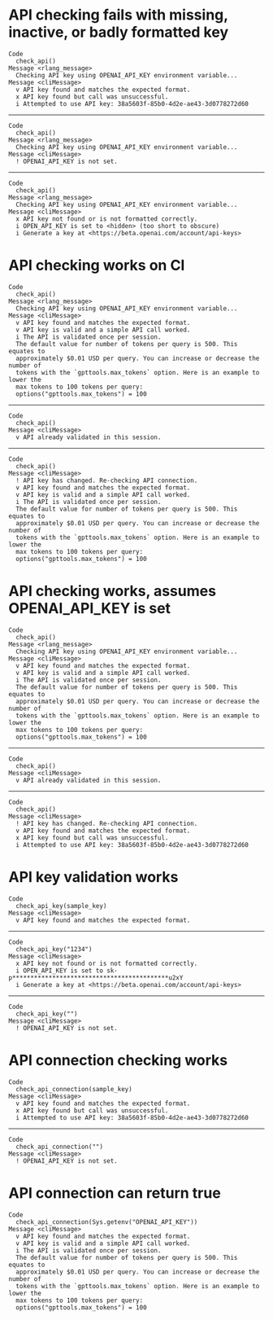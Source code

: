 # API checking fails with missing, inactive, or badly formatted key

    Code
      check_api()
    Message <rlang_message>
      Checking API key using OPENAI_API_KEY environment variable...
    Message <cliMessage>
      v API key found and matches the expected format.
      x API key found but call was unsuccessful.
      i Attempted to use API key: 38a5603f-85b0-4d2e-ae43-3d0778272d60

---

    Code
      check_api()
    Message <rlang_message>
      Checking API key using OPENAI_API_KEY environment variable...
    Message <cliMessage>
      ! OPENAI_API_KEY is not set.

---

    Code
      check_api()
    Message <rlang_message>
      Checking API key using OPENAI_API_KEY environment variable...
    Message <cliMessage>
      x API key not found or is not formatted correctly.
      i OPEN_API_KEY is set to <hidden> (too short to obscure)
      i Generate a key at <https://beta.openai.com/account/api-keys>

# API checking works on CI

    Code
      check_api()
    Message <rlang_message>
      Checking API key using OPENAI_API_KEY environment variable...
    Message <cliMessage>
      v API key found and matches the expected format.
      v API key is valid and a simple API call worked.
      i The API is validated once per session.
      The default value for number of tokens per query is 500. This equates to
      approximately $0.01 USD per query. You can increase or decrease the number of
      tokens with the `gpttools.max_tokens` option. Here is an example to lower the
      max tokens to 100 tokens per query:
      options("gpttools.max_tokens") = 100

---

    Code
      check_api()
    Message <cliMessage>
      v API already validated in this session.

---

    Code
      check_api()
    Message <cliMessage>
      ! API key has changed. Re-checking API connection.
      v API key found and matches the expected format.
      v API key is valid and a simple API call worked.
      i The API is validated once per session.
      The default value for number of tokens per query is 500. This equates to
      approximately $0.01 USD per query. You can increase or decrease the number of
      tokens with the `gpttools.max_tokens` option. Here is an example to lower the
      max tokens to 100 tokens per query:
      options("gpttools.max_tokens") = 100

# API checking works, assumes OPENAI_API_KEY is set

    Code
      check_api()
    Message <rlang_message>
      Checking API key using OPENAI_API_KEY environment variable...
    Message <cliMessage>
      v API key found and matches the expected format.
      v API key is valid and a simple API call worked.
      i The API is validated once per session.
      The default value for number of tokens per query is 500. This equates to
      approximately $0.01 USD per query. You can increase or decrease the number of
      tokens with the `gpttools.max_tokens` option. Here is an example to lower the
      max tokens to 100 tokens per query:
      options("gpttools.max_tokens") = 100

---

    Code
      check_api()
    Message <cliMessage>
      v API already validated in this session.

---

    Code
      check_api()
    Message <cliMessage>
      ! API key has changed. Re-checking API connection.
      v API key found and matches the expected format.
      x API key found but call was unsuccessful.
      i Attempted to use API key: 38a5603f-85b0-4d2e-ae43-3d0778272d60

# API key validation works

    Code
      check_api_key(sample_key)
    Message <cliMessage>
      v API key found and matches the expected format.

---

    Code
      check_api_key("1234")
    Message <cliMessage>
      x API key not found or is not formatted correctly.
      i OPEN_API_KEY is set to sk-p*******************************************u2xY
      i Generate a key at <https://beta.openai.com/account/api-keys>

---

    Code
      check_api_key("")
    Message <cliMessage>
      ! OPENAI_API_KEY is not set.

# API connection checking works

    Code
      check_api_connection(sample_key)
    Message <cliMessage>
      v API key found and matches the expected format.
      x API key found but call was unsuccessful.
      i Attempted to use API key: 38a5603f-85b0-4d2e-ae43-3d0778272d60

---

    Code
      check_api_connection("")
    Message <cliMessage>
      ! OPENAI_API_KEY is not set.

# API connection can return true

    Code
      check_api_connection(Sys.getenv("OPENAI_API_KEY"))
    Message <cliMessage>
      v API key found and matches the expected format.
      v API key is valid and a simple API call worked.
      i The API is validated once per session.
      The default value for number of tokens per query is 500. This equates to
      approximately $0.01 USD per query. You can increase or decrease the number of
      tokens with the `gpttools.max_tokens` option. Here is an example to lower the
      max tokens to 100 tokens per query:
      options("gpttools.max_tokens") = 100

